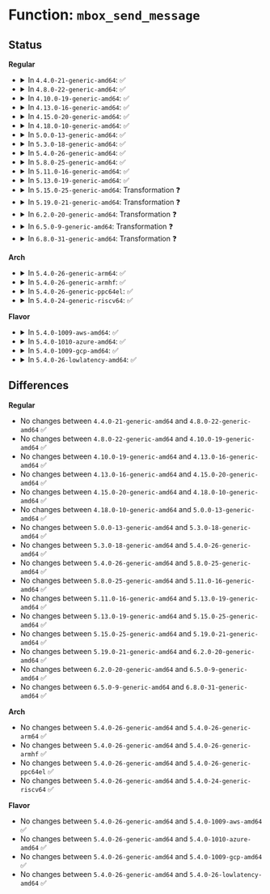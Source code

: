 # Function: <code>mbox_send_message</code>

## Status
<b>Regular</b>
<ul>
<li>
<details>
<summary>In <code>4.4.0-21-generic-amd64</code>: ✅</summary>

```c
int mbox_send_message(struct mbox_chan * chan, void * mssg)
```

```json
{
  "name": "mbox_send_message",
  "collision_type": "Unique Global",
  "inline_type": "No",
  "funcs": [
    {
      "addr": 18446744071586100320,
      "name": "mbox_send_message",
      "external": true,
      "loc": "drivers/mailbox/mailbox.c:249",
      "file": "drivers/mailbox/mailbox.c",
      "inline": "seen, unknown",
      "caller_inline": [],
      "caller_func": []
    }
  ],
  "symbols": [
    {
      "addr": 18446744071586100320,
      "name": "mbox_send_message",
      "section": ".text",
      "bind": "STB_GLOBAL",
      "size": 301
    }
  ]
}
```
</details>
</li>
<li>
<details>
<summary>In <code>4.8.0-22-generic-amd64</code>: ✅</summary>

```c
int mbox_send_message(struct mbox_chan * chan, void * mssg)
```

```json
{
  "name": "mbox_send_message",
  "collision_type": "Unique Global",
  "inline_type": "No",
  "funcs": [
    {
      "addr": 18446744071586512720,
      "name": "mbox_send_message",
      "external": true,
      "loc": "drivers/mailbox/mailbox.c:249",
      "file": "drivers/mailbox/mailbox.c",
      "inline": "seen, unknown",
      "caller_inline": [],
      "caller_func": []
    }
  ],
  "symbols": [
    {
      "addr": 18446744071586512720,
      "name": "mbox_send_message",
      "section": ".text",
      "bind": "STB_GLOBAL",
      "size": 282
    }
  ]
}
```
</details>
</li>
<li>
<details>
<summary>In <code>4.10.0-19-generic-amd64</code>: ✅</summary>

```c
int mbox_send_message(struct mbox_chan * chan, void * mssg)
```

```json
{
  "name": "mbox_send_message",
  "collision_type": "Unique Global",
  "inline_type": "No",
  "funcs": [
    {
      "addr": 18446744071586691856,
      "name": "mbox_send_message",
      "external": true,
      "loc": "drivers/mailbox/mailbox.c:248",
      "file": "drivers/mailbox/mailbox.c",
      "inline": "seen, unknown",
      "caller_inline": [],
      "caller_func": [
        "drivers/acpi/cppc_acpi.c:send_pcc_cmd"
      ]
    }
  ],
  "symbols": [
    {
      "addr": 18446744071586691856,
      "name": "mbox_send_message",
      "section": ".text",
      "bind": "STB_GLOBAL",
      "size": 282
    }
  ]
}
```
</details>
</li>
<li>
<details>
<summary>In <code>4.13.0-16-generic-amd64</code>: ✅</summary>

```c
int mbox_send_message(struct mbox_chan * chan, void * mssg)
```

```json
{
  "name": "mbox_send_message",
  "collision_type": "Unique Global",
  "inline_type": "No",
  "funcs": [
    {
      "addr": 18446744071586817920,
      "name": "mbox_send_message",
      "external": true,
      "loc": "drivers/mailbox/mailbox.c:251",
      "file": "drivers/mailbox/mailbox.c",
      "inline": "seen, unknown",
      "caller_inline": [],
      "caller_func": [
        "drivers/acpi/cppc_acpi.c:send_pcc_cmd"
      ]
    }
  ],
  "symbols": [
    {
      "addr": 18446744071586817920,
      "name": "mbox_send_message",
      "section": ".text",
      "bind": "STB_GLOBAL",
      "size": 287
    }
  ]
}
```
</details>
</li>
<li>
<details>
<summary>In <code>4.15.0-20-generic-amd64</code>: ✅</summary>

```c
int mbox_send_message(struct mbox_chan * chan, void * mssg)
```

```json
{
  "name": "mbox_send_message",
  "collision_type": "Unique Global",
  "inline_type": "No",
  "funcs": [
    {
      "addr": 18446744071587302208,
      "name": "mbox_send_message",
      "external": true,
      "loc": "drivers/mailbox/mailbox.c:251",
      "file": "drivers/mailbox/mailbox.c",
      "inline": "seen, unknown",
      "caller_inline": [],
      "caller_func": [
        "drivers/acpi/cppc_acpi.c:send_pcc_cmd"
      ]
    }
  ],
  "symbols": [
    {
      "addr": 18446744071587302208,
      "name": "mbox_send_message",
      "section": ".text",
      "bind": "STB_GLOBAL",
      "size": 287
    }
  ]
}
```
</details>
</li>
<li>
<details>
<summary>In <code>4.18.0-10-generic-amd64</code>: ✅</summary>

```c
int mbox_send_message(struct mbox_chan * chan, void * mssg)
```

```json
{
  "name": "mbox_send_message",
  "collision_type": "Unique Global",
  "inline_type": "No",
  "funcs": [
    {
      "addr": 18446744071587604960,
      "name": "mbox_send_message",
      "external": true,
      "loc": "drivers/mailbox/mailbox.c:251",
      "file": "drivers/mailbox/mailbox.c",
      "inline": "seen, unknown",
      "caller_inline": [],
      "caller_func": [
        "drivers/acpi/cppc_acpi.c:send_pcc_cmd"
      ]
    }
  ],
  "symbols": [
    {
      "addr": 18446744071587604960,
      "name": "mbox_send_message",
      "section": ".text",
      "bind": "STB_GLOBAL",
      "size": 287
    }
  ]
}
```
</details>
</li>
<li>
<details>
<summary>In <code>5.0.0-13-generic-amd64</code>: ✅</summary>

```c
int mbox_send_message(struct mbox_chan * chan, void * mssg)
```

```json
{
  "name": "mbox_send_message",
  "collision_type": "Unique Global",
  "inline_type": "No",
  "funcs": [
    {
      "addr": 18446744071587732960,
      "name": "mbox_send_message",
      "external": true,
      "loc": "drivers/mailbox/mailbox.c:251",
      "file": "drivers/mailbox/mailbox.c",
      "inline": "seen, unknown",
      "caller_inline": [],
      "caller_func": [
        "drivers/acpi/cppc_acpi.c:send_pcc_cmd"
      ]
    }
  ],
  "symbols": [
    {
      "addr": 18446744071587732960,
      "name": "mbox_send_message",
      "section": ".text",
      "bind": "STB_GLOBAL",
      "size": 287
    }
  ]
}
```
</details>
</li>
<li>
<details>
<summary>In <code>5.3.0-18-generic-amd64</code>: ✅</summary>

```c
int mbox_send_message(struct mbox_chan * chan, void * mssg)
```

```json
{
  "name": "mbox_send_message",
  "collision_type": "Unique Global",
  "inline_type": "No",
  "funcs": [
    {
      "addr": 18446744071588017072,
      "name": "mbox_send_message",
      "external": true,
      "loc": "drivers/mailbox/mailbox.c:248",
      "file": "drivers/mailbox/mailbox.c",
      "inline": "seen, unknown",
      "caller_inline": [],
      "caller_func": [
        "drivers/acpi/cppc_acpi.c:send_pcc_cmd"
      ]
    }
  ],
  "symbols": [
    {
      "addr": 18446744071588017072,
      "name": "mbox_send_message",
      "section": ".text",
      "bind": "STB_GLOBAL",
      "size": 275
    }
  ]
}
```
</details>
</li>
<li>
<details>
<summary>In <code>5.4.0-26-generic-amd64</code>: ✅</summary>

```c
int mbox_send_message(struct mbox_chan * chan, void * mssg)
```

```json
{
  "name": "mbox_send_message",
  "collision_type": "Unique Global",
  "inline_type": "No",
  "funcs": [
    {
      "addr": 18446744071588224768,
      "name": "mbox_send_message",
      "external": true,
      "loc": "drivers/mailbox/mailbox.c:248",
      "file": "drivers/mailbox/mailbox.c",
      "inline": "seen, unknown",
      "caller_inline": [],
      "caller_func": [
        "drivers/acpi/cppc_acpi.c:send_pcc_cmd"
      ]
    }
  ],
  "symbols": [
    {
      "addr": 18446744071588224768,
      "name": "mbox_send_message",
      "section": ".text",
      "bind": "STB_GLOBAL",
      "size": 275
    }
  ]
}
```
</details>
</li>
<li>
<details>
<summary>In <code>5.8.0-25-generic-amd64</code>: ✅</summary>

```c
int mbox_send_message(struct mbox_chan * chan, void * mssg)
```

```json
{
  "name": "mbox_send_message",
  "collision_type": "Unique Global",
  "inline_type": "No",
  "funcs": [
    {
      "addr": 18446744071589098928,
      "name": "mbox_send_message",
      "external": true,
      "loc": "drivers/mailbox/mailbox.c:248",
      "file": "drivers/mailbox/mailbox.c",
      "inline": "seen, unknown",
      "caller_inline": [],
      "caller_func": [
        "drivers/acpi/cppc_acpi.c:send_pcc_cmd"
      ]
    }
  ],
  "symbols": [
    {
      "addr": 18446744071589098928,
      "name": "mbox_send_message",
      "section": ".text",
      "bind": "STB_GLOBAL",
      "size": 275
    }
  ]
}
```
</details>
</li>
<li>
<details>
<summary>In <code>5.11.0-16-generic-amd64</code>: ✅</summary>

```c
int mbox_send_message(struct mbox_chan * chan, void * mssg)
```

```json
{
  "name": "mbox_send_message",
  "collision_type": "Unique Global",
  "inline_type": "No",
  "funcs": [
    {
      "addr": 18446744071589098752,
      "name": "mbox_send_message",
      "external": true,
      "loc": "drivers/mailbox/mailbox.c:250",
      "file": "drivers/mailbox/mailbox.c",
      "inline": "seen, unknown",
      "caller_inline": [],
      "caller_func": [
        "drivers/acpi/cppc_acpi.c:send_pcc_cmd"
      ]
    }
  ],
  "symbols": [
    {
      "addr": 18446744071589098752,
      "name": "mbox_send_message",
      "section": ".text",
      "bind": "STB_GLOBAL",
      "size": 275
    }
  ]
}
```
</details>
</li>
<li>
<details>
<summary>In <code>5.13.0-19-generic-amd64</code>: ✅</summary>

```c
int mbox_send_message(struct mbox_chan * chan, void * mssg)
```

```json
{
  "name": "mbox_send_message",
  "collision_type": "Unique Global",
  "inline_type": "No",
  "funcs": [
    {
      "addr": 18446744071588987968,
      "name": "mbox_send_message",
      "external": true,
      "loc": "drivers/mailbox/mailbox.c:250",
      "file": "drivers/mailbox/mailbox.c",
      "inline": "seen, unknown",
      "caller_inline": [],
      "caller_func": [
        "drivers/acpi/cppc_acpi.c:send_pcc_cmd"
      ]
    }
  ],
  "symbols": [
    {
      "addr": 18446744071588987968,
      "name": "mbox_send_message",
      "section": ".text",
      "bind": "STB_GLOBAL",
      "size": 275
    }
  ]
}
```
</details>
</li>
<li>
<details>
<summary>In <code>5.15.0-25-generic-amd64</code>: Transformation ❓</summary>

```c
int mbox_send_message(struct mbox_chan * chan, void * mssg)
```

```json
{
  "name": "mbox_send_message",
  "collision_type": "Unique Global",
  "inline_type": "No",
  "funcs": [
    {
      "addr": 0,
      "name": "mbox_send_message",
      "external": true,
      "loc": "drivers/mailbox/mailbox.c:250",
      "file": "drivers/mailbox/mailbox.c",
      "inline": "seen, unknown",
      "caller_inline": [],
      "caller_func": [
        "drivers/acpi/cppc_acpi.c:send_pcc_cmd"
      ]
    }
  ],
  "symbols": [
    {
      "addr": 18446744071592678595,
      "name": "mbox_send_message.cold",
      "section": ".text",
      "bind": "STB_LOCAL",
      "size": 20
    },
    {
      "addr": 18446744071589702032,
      "name": "mbox_send_message",
      "section": ".text",
      "bind": "STB_GLOBAL",
      "size": 376
    }
  ]
}
```
</details>
</li>
<li>
<details>
<summary>In <code>5.19.0-21-generic-amd64</code>: Transformation ❓</summary>

```c
int mbox_send_message(struct mbox_chan * chan, void * mssg)
```

```json
{
  "name": "mbox_send_message",
  "collision_type": "Unique Global",
  "inline_type": "No",
  "funcs": [
    {
      "addr": 0,
      "name": "mbox_send_message",
      "external": true,
      "loc": "drivers/mailbox/mailbox.c:256",
      "file": "drivers/mailbox/mailbox.c",
      "inline": "seen, unknown",
      "caller_inline": [],
      "caller_func": [
        "drivers/acpi/acpi_pcc.c:acpi_pcc_address_space_handler",
        "drivers/acpi/cppc_acpi.c:send_pcc_cmd"
      ]
    }
  ],
  "symbols": [
    {
      "addr": 18446744071594563868,
      "name": "mbox_send_message.cold",
      "section": ".text",
      "bind": "STB_LOCAL",
      "size": 21
    },
    {
      "addr": 18446744071591207264,
      "name": "mbox_send_message",
      "section": ".text",
      "bind": "STB_GLOBAL",
      "size": 373
    }
  ]
}
```
</details>
</li>
<li>
<details>
<summary>In <code>6.2.0-20-generic-amd64</code>: Transformation ❓</summary>

```c
int mbox_send_message(struct mbox_chan * chan, void * mssg)
```

```json
{
  "name": "mbox_send_message",
  "collision_type": "Unique Global",
  "inline_type": "No",
  "funcs": [
    {
      "addr": 0,
      "name": "mbox_send_message",
      "external": true,
      "loc": "drivers/mailbox/mailbox.c:256",
      "file": "drivers/mailbox/mailbox.c",
      "inline": "seen, unknown",
      "caller_inline": [],
      "caller_func": [
        "drivers/acpi/acpi_pcc.c:acpi_pcc_address_space_handler",
        "drivers/acpi/cppc_acpi.c:send_pcc_cmd"
      ]
    }
  ],
  "symbols": [
    {
      "addr": 18446744071596319183,
      "name": "mbox_send_message.cold",
      "section": ".text",
      "bind": "STB_LOCAL",
      "size": 21
    },
    {
      "addr": 18446744071592949536,
      "name": "mbox_send_message",
      "section": ".text",
      "bind": "STB_GLOBAL",
      "size": 391
    }
  ]
}
```
</details>
</li>
<li>
<details>
<summary>In <code>6.5.0-9-generic-amd64</code>: Transformation ❓</summary>

```c
int mbox_send_message(struct mbox_chan * chan, void * mssg)
```

```json
{
  "name": "mbox_send_message",
  "collision_type": "Unique Global",
  "inline_type": "No",
  "funcs": [
    {
      "addr": 0,
      "name": "mbox_send_message",
      "external": true,
      "loc": "drivers/mailbox/mailbox.c:256",
      "file": "drivers/mailbox/mailbox.c",
      "inline": "seen, unknown",
      "caller_inline": [],
      "caller_func": [
        "drivers/acpi/acpi_pcc.c:acpi_pcc_address_space_handler",
        "drivers/acpi/cppc_acpi.c:send_pcc_cmd"
      ]
    }
  ],
  "symbols": [
    {
      "addr": 18446744071596848846,
      "name": "mbox_send_message.cold",
      "section": ".text",
      "bind": "STB_LOCAL",
      "size": 21
    },
    {
      "addr": 18446744071593399536,
      "name": "mbox_send_message",
      "section": ".text",
      "bind": "STB_GLOBAL",
      "size": 391
    }
  ]
}
```
</details>
</li>
<li>
<details>
<summary>In <code>6.8.0-31-generic-amd64</code>: Transformation ❓</summary>

```c
int mbox_send_message(struct mbox_chan * chan, void * mssg)
```

```json
{
  "name": "mbox_send_message",
  "collision_type": "Unique Global",
  "inline_type": "No",
  "funcs": [
    {
      "addr": 0,
      "name": "mbox_send_message",
      "external": true,
      "loc": "drivers/mailbox/mailbox.c:257",
      "file": "drivers/mailbox/mailbox.c",
      "inline": "seen, unknown",
      "caller_inline": [],
      "caller_func": [
        "drivers/acpi/acpi_pcc.c:acpi_pcc_address_space_handler",
        "drivers/acpi/cppc_acpi.c:send_pcc_cmd"
      ]
    }
  ],
  "symbols": [
    {
      "addr": 18446744071597773536,
      "name": "mbox_send_message.cold",
      "section": ".text",
      "bind": "STB_LOCAL",
      "size": 21
    },
    {
      "addr": 18446744071594144944,
      "name": "mbox_send_message",
      "section": ".text",
      "bind": "STB_GLOBAL",
      "size": 391
    }
  ]
}
```
</details>
</li>
</ul>
<b>Arch</b>
<ul>
<li>
<details>
<summary>In <code>5.4.0-26-generic-arm64</code>: ✅</summary>

```c
int mbox_send_message(struct mbox_chan * chan, void * mssg)
```

```json
{
  "name": "mbox_send_message",
  "collision_type": "Unique Global",
  "inline_type": "No",
  "funcs": [
    {
      "addr": 18446603336501667288,
      "name": "mbox_send_message",
      "external": true,
      "loc": "drivers/mailbox/mailbox.c:248",
      "file": "drivers/mailbox/mailbox.c",
      "inline": "seen, unknown",
      "caller_inline": [],
      "caller_func": [
        "drivers/acpi/cppc_acpi.c:send_pcc_cmd",
        "drivers/clk/hisilicon/clk-hi6220-stub.c:hi6220_stub_clk_set_rate",
        "drivers/clk/hisilicon/clk-hi3660-stub.c:hi3660_stub_clk_set_rate",
        "drivers/firmware/raspberrypi.c:rpi_firmware_property_list",
        "drivers/firmware/ti_sci.c:ti_sci_probe",
        "drivers/firmware/ti_sci.c:ti_sci_cmd_proc_get_status",
        "drivers/firmware/ti_sci.c:ti_sci_cmd_proc_set_control",
        "drivers/firmware/ti_sci.c:ti_sci_cmd_proc_set_config",
        "drivers/firmware/ti_sci.c:ti_sci_cmd_proc_handover",
        "drivers/firmware/ti_sci.c:ti_sci_cmd_proc_release",
        "drivers/firmware/ti_sci.c:ti_sci_cmd_proc_request",
        "drivers/firmware/ti_sci.c:ti_sci_cmd_rm_udmap_rx_flow_cfg",
        "drivers/firmware/ti_sci.c:ti_sci_cmd_rm_udmap_rx_ch_cfg",
        "drivers/firmware/ti_sci.c:ti_sci_cmd_rm_udmap_tx_ch_cfg",
        "drivers/firmware/ti_sci.c:ti_sci_cmd_rm_psil_unpair",
        "drivers/firmware/ti_sci.c:ti_sci_cmd_rm_psil_pair",
        "drivers/firmware/ti_sci.c:ti_sci_cmd_ring_get_config",
        "drivers/firmware/ti_sci.c:ti_sci_cmd_ring_config",
        "drivers/firmware/ti_sci.c:ti_sci_get_resource_range",
        "drivers/firmware/ti_sci.c:ti_sci_cmd_core_reboot",
        "drivers/firmware/ti_sci.c:ti_sci_cmd_clk_get_freq",
        "drivers/firmware/ti_sci.c:ti_sci_cmd_clk_set_freq",
        "drivers/firmware/ti_sci.c:ti_sci_cmd_clk_get_match_freq",
        "drivers/firmware/ti_sci.c:ti_sci_cmd_clk_get_num_parents",
        "drivers/firmware/ti_sci.c:ti_sci_cmd_clk_get_parent",
        "drivers/firmware/ti_sci.c:ti_sci_cmd_clk_set_parent",
        "drivers/firmware/ti_sci.c:ti_sci_cmd_get_clock_state",
        "drivers/firmware/ti_sci.c:ti_sci_set_clock_state",
        "drivers/firmware/ti_sci.c:ti_sci_cmd_set_device_resets",
        "drivers/firmware/ti_sci.c:ti_sci_get_device_state",
        "drivers/firmware/ti_sci.c:ti_sci_set_device_state",
        "drivers/firmware/arm_scmi/driver.c:scmi_do_xfer",
        "drivers/firmware/imx/imx-scu.c:imx_scu_call_rpc"
      ]
    }
  ],
  "symbols": [
    {
      "addr": 18446603336501667288,
      "name": "mbox_send_message",
      "section": ".text",
      "bind": "STB_GLOBAL",
      "size": 364
    }
  ]
}
```
</details>
</li>
<li>
<details>
<summary>In <code>5.4.0-26-generic-armhf</code>: ✅</summary>

```c
int mbox_send_message(struct mbox_chan * chan, void * mssg)
```

```json
{
  "name": "mbox_send_message",
  "collision_type": "Unique Global",
  "inline_type": "No",
  "funcs": [
    {
      "addr": 3234200076,
      "name": "mbox_send_message",
      "external": true,
      "loc": "drivers/mailbox/mailbox.c:248",
      "file": "drivers/mailbox/mailbox.c",
      "inline": "seen, unknown",
      "caller_inline": [],
      "caller_func": [
        "drivers/clk/hisilicon/clk-hi6220-stub.c:hi6220_stub_clk_set_rate",
        "drivers/clk/hisilicon/clk-hi3660-stub.c:hi3660_stub_clk_set_rate",
        "drivers/firmware/arm_scmi/driver.c:scmi_do_xfer",
        "drivers/firmware/imx/imx-scu.c:imx_scu_call_rpc"
      ]
    }
  ],
  "symbols": [
    {
      "addr": 3234200076,
      "name": "mbox_send_message",
      "section": ".text",
      "bind": "STB_GLOBAL",
      "size": 280
    }
  ]
}
```
</details>
</li>
<li>
<details>
<summary>In <code>5.4.0-26-generic-ppc64el</code>: ✅</summary>

```c
int mbox_send_message(struct mbox_chan * chan, void * mssg)
```

```json
{
  "name": "mbox_send_message",
  "collision_type": "Unique Global",
  "inline_type": "No",
  "funcs": [
    {
      "addr": 13835058055295111536,
      "name": "mbox_send_message",
      "external": true,
      "loc": "drivers/mailbox/mailbox.c:248",
      "file": "drivers/mailbox/mailbox.c",
      "inline": "seen, unknown",
      "caller_inline": [],
      "caller_func": []
    }
  ],
  "symbols": [
    {
      "addr": 13835058055295111536,
      "name": "mbox_send_message",
      "section": ".text",
      "bind": "STB_GLOBAL",
      "size": 436
    }
  ]
}
```
</details>
</li>
<li>
<details>
<summary>In <code>5.4.0-24-generic-riscv64</code>: ✅</summary>

```c
int mbox_send_message(struct mbox_chan * chan, void * mssg)
```

```json
{
  "name": "mbox_send_message",
  "collision_type": "Unique Global",
  "inline_type": "No",
  "funcs": [
    {
      "addr": 18446743936278117930,
      "name": "mbox_send_message",
      "external": true,
      "loc": "drivers/mailbox/mailbox.c:248",
      "file": "drivers/mailbox/mailbox.c",
      "inline": "seen, unknown",
      "caller_inline": [],
      "caller_func": []
    }
  ],
  "symbols": [
    {
      "addr": 18446743936278117930,
      "name": "mbox_send_message",
      "section": ".text",
      "bind": "STB_GLOBAL",
      "size": 258
    }
  ]
}
```
</details>
</li>
</ul>
<b>Flavor</b>
<ul>
<li>
<details>
<summary>In <code>5.4.0-1009-aws-amd64</code>: ✅</summary>

```c
int mbox_send_message(struct mbox_chan * chan, void * mssg)
```

```json
{
  "name": "mbox_send_message",
  "collision_type": "Unique Global",
  "inline_type": "No",
  "funcs": [
    {
      "addr": 18446744071587836464,
      "name": "mbox_send_message",
      "external": true,
      "loc": "drivers/mailbox/mailbox.c:248",
      "file": "drivers/mailbox/mailbox.c",
      "inline": "seen, unknown",
      "caller_inline": [],
      "caller_func": [
        "drivers/acpi/cppc_acpi.c:send_pcc_cmd"
      ]
    }
  ],
  "symbols": [
    {
      "addr": 18446744071587836464,
      "name": "mbox_send_message",
      "section": ".text",
      "bind": "STB_GLOBAL",
      "size": 275
    }
  ]
}
```
</details>
</li>
<li>
<details>
<summary>In <code>5.4.0-1010-azure-amd64</code>: ✅</summary>

```c
int mbox_send_message(struct mbox_chan * chan, void * mssg)
```

```json
{
  "name": "mbox_send_message",
  "collision_type": "Unique Global",
  "inline_type": "No",
  "funcs": [
    {
      "addr": 18446744071587542832,
      "name": "mbox_send_message",
      "external": true,
      "loc": "drivers/mailbox/mailbox.c:248",
      "file": "drivers/mailbox/mailbox.c",
      "inline": "seen, unknown",
      "caller_inline": [],
      "caller_func": [
        "drivers/acpi/cppc_acpi.c:send_pcc_cmd"
      ]
    }
  ],
  "symbols": [
    {
      "addr": 18446744071587542832,
      "name": "mbox_send_message",
      "section": ".text",
      "bind": "STB_GLOBAL",
      "size": 275
    }
  ]
}
```
</details>
</li>
<li>
<details>
<summary>In <code>5.4.0-1009-gcp-amd64</code>: ✅</summary>

```c
int mbox_send_message(struct mbox_chan * chan, void * mssg)
```

```json
{
  "name": "mbox_send_message",
  "collision_type": "Unique Global",
  "inline_type": "No",
  "funcs": [
    {
      "addr": 18446744071588179248,
      "name": "mbox_send_message",
      "external": true,
      "loc": "drivers/mailbox/mailbox.c:248",
      "file": "drivers/mailbox/mailbox.c",
      "inline": "seen, unknown",
      "caller_inline": [],
      "caller_func": [
        "drivers/acpi/cppc_acpi.c:send_pcc_cmd"
      ]
    }
  ],
  "symbols": [
    {
      "addr": 18446744071588179248,
      "name": "mbox_send_message",
      "section": ".text",
      "bind": "STB_GLOBAL",
      "size": 275
    }
  ]
}
```
</details>
</li>
<li>
<details>
<summary>In <code>5.4.0-26-lowlatency-amd64</code>: ✅</summary>

```c
int mbox_send_message(struct mbox_chan * chan, void * mssg)
```

```json
{
  "name": "mbox_send_message",
  "collision_type": "Unique Global",
  "inline_type": "No",
  "funcs": [
    {
      "addr": 18446744071588297136,
      "name": "mbox_send_message",
      "external": true,
      "loc": "drivers/mailbox/mailbox.c:248",
      "file": "drivers/mailbox/mailbox.c",
      "inline": "seen, unknown",
      "caller_inline": [],
      "caller_func": [
        "drivers/acpi/cppc_acpi.c:send_pcc_cmd"
      ]
    }
  ],
  "symbols": [
    {
      "addr": 18446744071588297136,
      "name": "mbox_send_message",
      "section": ".text",
      "bind": "STB_GLOBAL",
      "size": 275
    }
  ]
}
```
</details>
</li>
</ul>

## Differences
<b>Regular</b>
<ul>
<li>
No changes between <code>4.4.0-21-generic-amd64</code> and <code>4.8.0-22-generic-amd64</code> ✅
</li>
<li>
No changes between <code>4.8.0-22-generic-amd64</code> and <code>4.10.0-19-generic-amd64</code> ✅
</li>
<li>
No changes between <code>4.10.0-19-generic-amd64</code> and <code>4.13.0-16-generic-amd64</code> ✅
</li>
<li>
No changes between <code>4.13.0-16-generic-amd64</code> and <code>4.15.0-20-generic-amd64</code> ✅
</li>
<li>
No changes between <code>4.15.0-20-generic-amd64</code> and <code>4.18.0-10-generic-amd64</code> ✅
</li>
<li>
No changes between <code>4.18.0-10-generic-amd64</code> and <code>5.0.0-13-generic-amd64</code> ✅
</li>
<li>
No changes between <code>5.0.0-13-generic-amd64</code> and <code>5.3.0-18-generic-amd64</code> ✅
</li>
<li>
No changes between <code>5.3.0-18-generic-amd64</code> and <code>5.4.0-26-generic-amd64</code> ✅
</li>
<li>
No changes between <code>5.4.0-26-generic-amd64</code> and <code>5.8.0-25-generic-amd64</code> ✅
</li>
<li>
No changes between <code>5.8.0-25-generic-amd64</code> and <code>5.11.0-16-generic-amd64</code> ✅
</li>
<li>
No changes between <code>5.11.0-16-generic-amd64</code> and <code>5.13.0-19-generic-amd64</code> ✅
</li>
<li>
No changes between <code>5.13.0-19-generic-amd64</code> and <code>5.15.0-25-generic-amd64</code> ✅
</li>
<li>
No changes between <code>5.15.0-25-generic-amd64</code> and <code>5.19.0-21-generic-amd64</code> ✅
</li>
<li>
No changes between <code>5.19.0-21-generic-amd64</code> and <code>6.2.0-20-generic-amd64</code> ✅
</li>
<li>
No changes between <code>6.2.0-20-generic-amd64</code> and <code>6.5.0-9-generic-amd64</code> ✅
</li>
<li>
No changes between <code>6.5.0-9-generic-amd64</code> and <code>6.8.0-31-generic-amd64</code> ✅
</li>
</ul>
<b>Arch</b>
<ul>
<li>
No changes between <code>5.4.0-26-generic-amd64</code> and <code>5.4.0-26-generic-arm64</code> ✅
</li>
<li>
No changes between <code>5.4.0-26-generic-amd64</code> and <code>5.4.0-26-generic-armhf</code> ✅
</li>
<li>
No changes between <code>5.4.0-26-generic-amd64</code> and <code>5.4.0-26-generic-ppc64el</code> ✅
</li>
<li>
No changes between <code>5.4.0-26-generic-amd64</code> and <code>5.4.0-24-generic-riscv64</code> ✅
</li>
</ul>
<b>Flavor</b>
<ul>
<li>
No changes between <code>5.4.0-26-generic-amd64</code> and <code>5.4.0-1009-aws-amd64</code> ✅
</li>
<li>
No changes between <code>5.4.0-26-generic-amd64</code> and <code>5.4.0-1010-azure-amd64</code> ✅
</li>
<li>
No changes between <code>5.4.0-26-generic-amd64</code> and <code>5.4.0-1009-gcp-amd64</code> ✅
</li>
<li>
No changes between <code>5.4.0-26-generic-amd64</code> and <code>5.4.0-26-lowlatency-amd64</code> ✅
</li>
</ul>
